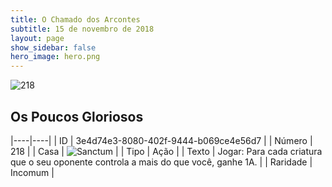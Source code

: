 ```yaml
---
title: O Chamado dos Arcontes
subtitle: 15 de novembro de 2018
layout: page
show_sidebar: false
hero_image: hero.png
---
```


![218](https://cdn.keyforgegame.com/media/card_front/pt/341_218_63PVJ7PJP3GP_pt.png)

## Os Poucos Gloriosos

|----|----|
| ID | 3e4d74e3-8080-402f-9444-b069ce4e56d7 |
| Número | 218 |
| Casa | ![Sanctum](https://archonarcana.com/images/thumb/c/c7/Sanctum.png/22px-Sanctum.png "Santuário") |
| Tipo | Ação |
| Texto | Jogar: Para cada criatura que o seu oponente controla a mais do que você, ganhe 1A. |
| Raridade | Incomum |

